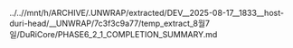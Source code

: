 ../..//mnt/h/ARCHIVE/.UNWRAP/extracted/DEV__2025-08-17__1833__host-duri-head/__UNWRAP/7c3f3c9a77/temp_extract_8월7일/DuRiCore/PHASE6_2_1_COMPLETION_SUMMARY.md
